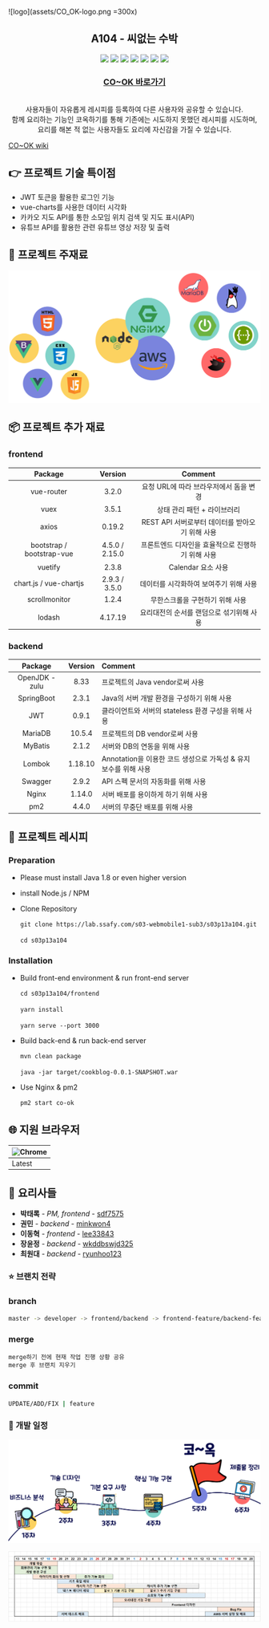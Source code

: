 ![logo](assets/CO_OK-logo.png =300x)

<center><h2>A104 - 씨없는 수박</h2></center>

<center>
    <img src="https://img.shields.io/badge/platform-web-green">
    <img src="https://img.shields.io/static/v1.svg?label=&message=Vue&style=flat-square&logo=Vue.js&logoColor=white&color=42b883">
    <img src="https://img.shields.io/badge/framework-spring boot-blue">
    <img src="https://img.shields.io/badge/database-MariaDB-9cf">
    <img src="https://img.shields.io/badge/server-AWS-yellow">
    <img src="https://img.shields.io/badge/language-java%2C javascript-yellowgreen">
    <img src="https://img.shields.io/badge/swagger-valid-brightgreen">
</center>


<center>
  <a href="http://i3a104.p.ssafy.io">
    <h3>
      CO~OK 바로가기
    </h3>
  </a>
</center>
<br>
<center>
    사용자들이 자유롭게 레시피를 등록하여 다른 사용자와 공유할 수 있습니다.<br>
    함께 요리하는 기능인 코옥하기를 통해 기존에는 시도하지 못했던 레시피를 시도하며,<br>
    요리를 해본 적 없는 사용자들도 요리에 자신감을 가질 수 있습니다. 
</center>

[CO~OK wiki](https://lab.ssafy.com/s03-webmobile1-sub3/s03p13a104/wikis/Home)




## :point_right: 프로젝트 기술 특이점

* JWT 토큰을 활용한 로그인 기능
* vue-charts를 사용한 데이터 시각화
* 카카오 지도 API를 통한 소모임 위치 검색 및 지도 표시(API)
* 유튜브 API를 활용한 관련 유튜브 영상 저장 및 출력




## :closed_book: 프로젝트 주재료

![image-20200821094723586](assets/web_stack.png)



## :package: 프로젝트 추가 재료

### frontend

|          Package          |    Version     |                      Comment                      |
| :-----------------------: | :------------: | :-----------------------------------------------: |
|        vue-router         |     3.2.0      |      요청 URL에 따라 브라우저에서 돔을 변경       |
|           vuex            |     3.5.1      |            상태 관리 패턴 + 라이브러리            |
|           axios           |     0.19.2     |  REST API 서버로부터 데이터를 받아오기 위해 사용  |
| bootstrap / bootstrap-vue | 4.5.0 / 2.15.0 | 프론트엔드 디자인을 효율적으로 진행하기 위해 사용 |
|          vuetify          |     2.3.8      |                Calendar 요소 사용                 |
|  chart.js / vue-chartjs   | 2.9.3 / 3.5.0  |      데이터를 시각화하여 보여주기 위해 사용       |
|       scrollmonitor       |     1.2.4      |          무한스크롤을 구현하기 위해 사용          |
|          lodash           |    4.17.19     |     요리대전의 순서를 랜덤으로 섞기위해 사용      |

### backend

| Package | Version | Comment |
| :--: | :--: | :--- |
| OpenJDK - zulu |  8.33   | 프로젝트의 Java vendor로써 사용 |
|   SpringBoot   |  2.3.1  | Java의 서버 개발 환경을 구성하기 위해 사용 |
| JWT | 0.9.1 | 클라이언트와 서버의 stateless 환경 구성을 위해 사용 |
|    MariaDB     | 10.5.4  | 프로젝트의 DB vendor로써 사용 |
|    MyBatis     |  2.1.2  | 서버와 DB의 연동을 위해 사용 |
|     Lombok     | 1.18.10 | Annotation을 이용한 코드 생성으로 가독성 & 유지 보수를 위해 사용 |
|    Swagger     |  2.9.2  | API 스펙 문서의 자동화를 위해 사용 |
|     Nginx     | 1.14.0  | 서버 배포를 용이하게 하기 위해 사용 |
| pm2 | 4.4.0 | 서버의 무중단 배포를 위해 사용 |



## :cookie: 프로젝트 레시피

### Preparation

- Please must install Java 1.8  or even higher version

- install Node.js / NPM

- Clone Repository

    ```
    git clone https://lab.ssafy.com/s03-webmobile1-sub3/s03p13a104.git
      
    cd s03p13a104
    ```

### Installation

- Build front-end environment & run front-end server

    ```
    cd s03p13a104/frontend
    
    yarn install 
    
    yarn serve --port 3000
    ```

- Build back-end & run back-end server

  ``` 
  mvn clean package
  
  java -jar target/cookblog-0.0.1-SNAPSHOT.war
  ```

- Use Nginx & pm2

  ``` 
  pm2 start co-ok
  ```

  



## :globe_with_meridians: 지원 브라우저

| <img width="50" src="https://simpleicons.org/icons/googlechrome.svg" alt="Chrome" /> |
| ------------------------------------------------------------ |
| Latest                                                       |



## :two_men_holding_hands: 요리사들

* **박태록** - *PM, frontend* - [sdf7575](https://lab.ssafy.com/sdf7575)
* **권민** - *backend* - [minkwon4](https://lab.ssafy.com/minkwon4)
* **이동혁** - *frontend* - [lee33843](https://lab.ssafy.com/lee33843)
* **장윤정** - *backend* - [wkddbswjd325](https://lab.ssafy.com/wkddbswjd325)
* **최원대** - *backend* - [ryunhoo123](https://lab.ssafy.com/ryunhoo123)



### :star: 브랜치 전략

### branch

```bash
master -> developer -> frontend/backend -> frontend-feature/backend-feature
```

### merge

```bash
merge하기 전에 현재 작업 진행 상황 공유
merge 후 브랜치 지우기
```

### commit

```bash
UPDATE/ADD/FIX | feature
```



### :calendar: 개발 일정

![image-20200821094807921](assets/working_flow1.png)

![image-20200821095620235](assets/working_flow2.png)



